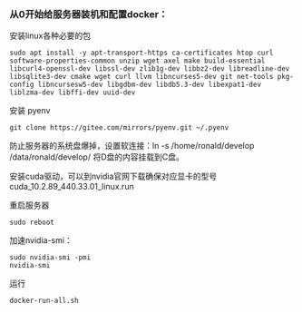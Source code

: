### 从0开始给服务器装机和配置docker：


安装linux各种必要的包

    sudo apt install -y apt-transport-https ca-certificates htop curl software-properties-common unzip wget axel make build-essential libcurl4-openssl-dev libssl-dev zlib1g-dev libbz2-dev libreadline-dev libsqlite3-dev cmake wget curl llvm libncurses5-dev git net-tools pkg-config libncursesw5-dev libgdbm-dev libdb5.3-dev libexpat1-dev liblzma-dev libffi-dev uuid-dev

安装 pyenv

	git clone https://gitee.com/mirrors/pyenv.git ~/.pyenv

防止服务器的系统盘爆掉，设置软连接：ln -s /home/ronald/develop /data/ronald/develop/ 将D盘的内容挂载到C盘。

安装cuda驱动，可以到nvidia官网下载确保对应显卡的型号
cuda_10.2.89_440.33.01_linux.run

重启服务器

	sudo reboot

加速nvidia-smi：

	sudo nvidia-smi -pmi
	nvidia-smi

运行

	docker-run-all.sh
